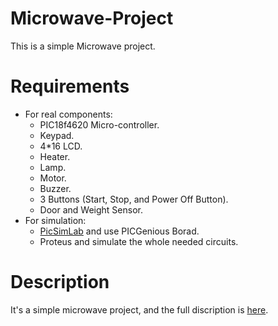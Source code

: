 # Microwave-Project
This is a simple Microwave project.
# Requirements
* For real components:
  * PIC18f4620 Micro-controller.
  * Keypad.
  * 4*16 LCD.
  * Heater.
  * Lamp.
  * Motor.
  * Buzzer.
  * 3 Buttons (Start, Stop, and Power Off Button).
  * Door and Weight Sensor.
* For simulation:
  * [PicSimLab](https://sourceforge.net/projects/picsim/) and use PICGenious Borad.
  * Proteus and simulate the whole needed circuits.
# Description
It's a simple microwave project, and the full discription is [here](https://github.com/AhmedWageh97/Microwave-Project/blob/master/Microwave.pdf).
